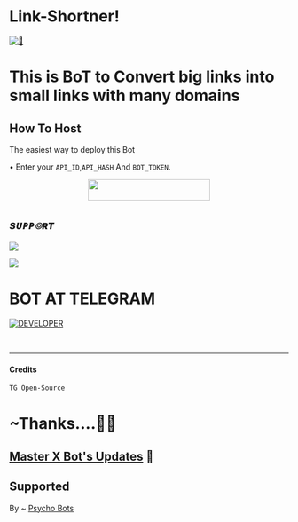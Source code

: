 # Link-Shortner!
[![👀](https://telegra.ph/file/b0080e1a456012f620a9e.jpg)](http://t.me/LinkShortnerROBot) 


# This is BoT to Convert big links  into small links with many domains


## How To Host

The easiest way to deploy this Bot

• Enter your ```API_ID```,```API_HASH``` And ```BOT_TOKEN```.

<p align="center"><a href="https://heroku.com/deploy?template=https://github.com/Team-MasterXBots/Link-Shortner"> <img src="https://img.shields.io/badge/Deploy%20To%20Heroku-black?style=for-the-badge&logo=heroku" width="220" height="38.45"/></a></p>

## <i><b> sᴜᴘᴘ๏ʀᴛ </b></i>
<a href="https://telegram.me/Master_X_Updates" target="_blank"><img src="https://img.shields.io/badge/Join-Channel-yellow.svg?style=for-the-badge&logo=Telegram"></a>

<a href="https://telegram.me/Best_Friends15" target="_blank"><img src="https://img.shields.io/badge/Join-Support-brown.svg?style=for-the-badge&logo=Telegram"></a>

# BOT AT TELEGRAM 
<a href="https://t.me/LinkShortnerROBot"> <img src="https://img.shields.io/badge/Telegram_BOT-Link_Shortner-black?style=social&logo=telegram" alt="DEVELOPER" /></a>

 <br>

 <hr>
 
 #### Credits 
 ```sh
 TG Open-Source
 ```
# ~Thanks....💖✨
## [Master X Bot's Updates](https://t.me/Master_X_Updates) 💖

## Supported 
By ~ [Psycho Bots](https://t.me/Psycho_Bots)
